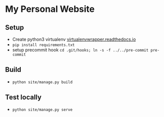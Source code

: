 # My Personal Website

## Setup
- Create python3 virtualenv [virtualenvwrapper.readthedocs.io](rtualenvwrapper.readthedocs.io)
- `pip install requirements.txt`
- setup precommit hook `cd .git/hooks; ln -s -f ../../pre-commit pre-commit`

## Build
- `python site/manage.py build`

## Test locally
- `python site/manage.py serve`
